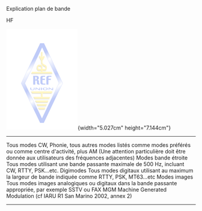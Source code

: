 Explication plan de bande

HF

![](./media/Pictures/10000201000000BE0000010E54A516F25982BA66.png){width="5.027cm"
height="7.144cm"}

  --------------------- -----------------------------------------------------------------------------------------------------------------------------------------------------------------------------------------
  Tous modes            CW, Phonie, tous autres modes listés comme modes préférés ou comme centre d\'activité, plus AM (Une attention particulière doit être donnée aux utilisateurs des fréquences adjacentes)
  Modes bande étroite   Tous modes utilisant une bande passante maximale de 500 Hz, incluant CW, RTTY, PSK\...etc.
  Digimodes             Tous modes digitaux utilisant au maximum la largeur de bande indiquée comme RTTY, PSK, MT63\...etc
  Modes images          Tous modes images analogiques ou digitaux dans la bande passante appropriée, par exemple SSTV ou FAX
  MGM                   Machine Generated Modulation (cf IARU R1 San Marino 2002, annex 2)
  --------------------- -----------------------------------------------------------------------------------------------------------------------------------------------------------------------------------------
